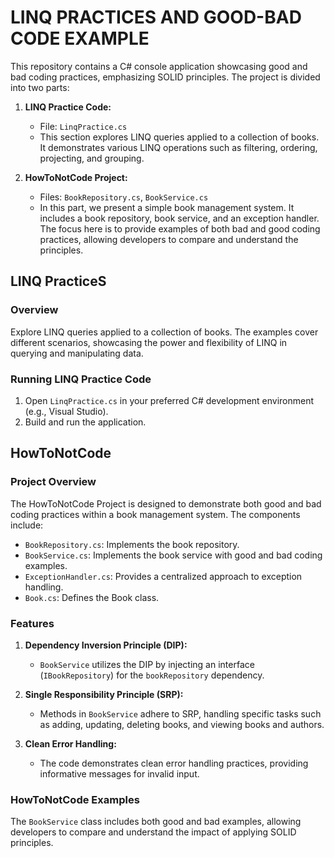 # LINQ PRACTICES AND GOOD-BAD CODE EXAMPLE

This repository contains a C# console application showcasing good and bad coding practices, emphasizing SOLID principles. The project is divided into two parts:

1. **LINQ Practice Code:**
   - File: `LinqPractice.cs`
   - This section explores LINQ queries applied to a collection of books. It demonstrates various LINQ operations such as filtering, ordering, projecting, and grouping.

2. **HowToNotCode Project:**
   - Files: `BookRepository.cs`, `BookService.cs`
   - In this part, we present a simple book management system. It includes a book repository, book service, and an exception handler. The focus here is to provide examples of both bad and good coding practices, allowing developers to compare and understand the principles.

## LINQ PracticeS

### Overview
Explore LINQ queries applied to a collection of books. The examples cover different scenarios, showcasing the power and flexibility of LINQ in querying and manipulating data.

### Running LINQ Practice Code
1. Open `LinqPractice.cs` in your preferred C# development environment (e.g., Visual Studio).
2. Build and run the application.

## HowToNotCode

### Project Overview
The HowToNotCode Project is designed to demonstrate both good and bad coding practices within a book management system. The components include:

- `BookRepository.cs`: Implements the book repository.
- `BookService.cs`: Implements the book service with good and bad coding examples.
- `ExceptionHandler.cs`: Provides a centralized approach to exception handling.
- `Book.cs`: Defines the Book class.

### Features
1. **Dependency Inversion Principle (DIP):**
   - `BookService` utilizes the DIP by injecting an interface (`IBookRepository`) for the `bookRepository` dependency.

2. **Single Responsibility Principle (SRP):**
   - Methods in `BookService` adhere to SRP, handling specific tasks such as adding, updating, deleting books, and viewing books and authors.

3. **Clean Error Handling:**
   - The code demonstrates clean error handling practices, providing informative messages for invalid input.

### HowToNotCode Examples
The `BookService` class includes both good and bad examples, allowing developers to compare and understand the impact of applying SOLID principles.
